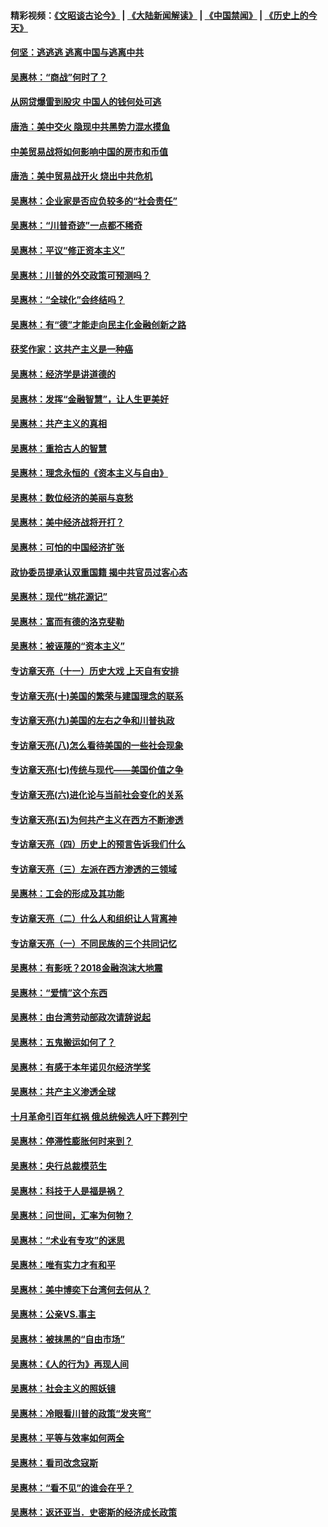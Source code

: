 #### 精彩视频：[《文昭谈古论今》](https://github.com/gfw-breaker/wenzhao/blob/master/README.md?t=11300331) | [《大陆新闻解读》](https://github.com/gfw-breaker/ntdtv-comedy/blob/master/README.md?t=11300331) | [《中国禁闻》](https://github.com/gfw-breaker/ntdtv-news/blob/master/README.md?t=11300331) | [《历史上的今天》](https://github.com/gfw-breaker/today-in-history/blob/master/README.md?t=11300331) 

#### [何坚：逃逃逃 逃离中国与逃离中共](../pages/nsc423/n10592891.md?t=11300331) 

#### [吴惠林：“商战”何时了？](../pages/nsc423/n10573558.md?t=11300331) 

#### [从网贷爆雷到股灾 中国人的钱何处可逃](../pages/nsc423/n10572800.md?t=11300331) 

#### [唐浩：美中交火 隐现中共黑势力混水摸鱼](../pages/nsc423/n10544040.md?t=11300331) 

#### [中美贸易战将如何影响中国的房市和币值](../pages/nsc423/n10543697.md?t=11300331) 

#### [唐浩：美中贸易战开火 烧出中共危机](../pages/nsc423/n10540126.md?t=11300331) 

#### [吴惠林：企业家是否应负较多的“社会责任”](../pages/nsc423/n10535022.md?t=11300331) 

#### [吴惠林：“川普奇迹”一点都不稀奇](../pages/nsc423/n10512808.md?t=11300331) 

#### [吴惠林：平议“修正资本主义”](../pages/nsc423/n10495724.md?t=11300331) 

#### [吴惠林：川普的外交政策可预测吗？](../pages/nsc423/n10462387.md?t=11300331) 

#### [吴惠林：“全球化”会终结吗？](../pages/nsc423/n10452838.md?t=11300331) 

#### [吴惠林：有“德”才能走向民主化金融创新之路](../pages/nsc423/n10432292.md?t=11300331) 

#### [获奖作家：这共产主义是一种癌](../pages/nsc423/n10431541.md?t=11300331) 

#### [吴惠林：经济学是讲道德的](../pages/nsc423/n10398014.md?t=11300331) 

#### [吴惠林：发挥“金融智慧”，让人生更美好](../pages/nsc423/n10375019.md?t=11300331) 

#### [吴惠林：共产主义的真相](../pages/nsc423/n10351394.md?t=11300331) 

#### [吴惠林：重拾古人的智慧](../pages/nsc423/n10337691.md?t=11300331) 

#### [吴惠林：理念永恒的《资本主义与自由》](../pages/nsc423/n10316274.md?t=11300331) 

#### [吴惠林：数位经济的美丽与哀愁](../pages/nsc423/n10292946.md?t=11300331) 

#### [吴惠林：美中经济战将开打？](../pages/nsc423/n10258825.md?t=11300331) 

#### [吴惠林：可怕的中国经济扩张](../pages/nsc423/n10219147.md?t=11300331) 

#### [政协委员提承认双重国籍 揭中共官员过客心态](../pages/nsc423/n10208809.md?t=11300331) 

#### [吴惠林：现代“桃花源记”](../pages/nsc423/n10185234.md?t=11300331) 

#### [吴惠林：富而有德的洛克斐勒](../pages/nsc423/n10142264.md?t=11300331) 

#### [吴惠林：被诬蔑的“资本主义”](../pages/nsc423/n10124816.md?t=11300331) 

#### [专访章天亮（十一）历史大戏 上天自有安排](../pages/nsc423/n10094905.md?t=11300331) 

#### [专访章天亮(十)美国的繁荣与建国理念的联系](../pages/nsc423/n10094899.md?t=11300331) 

#### [专访章天亮(九)美国的左右之争和川普执政](../pages/nsc423/n10094889.md?t=11300331) 

#### [专访章天亮(八)怎么看待美国的一些社会现象](../pages/nsc423/n10094857.md?t=11300331) 

#### [专访章天亮(七)传统与现代——美国价值之争](../pages/nsc423/n10093140.md?t=11300331) 

#### [专访章天亮(六)进化论与当前社会变化的关系](../pages/nsc423/n10092036.md?t=11300331) 

#### [专访章天亮(五)为何共产主义在西方不断渗透](../pages/nsc423/n10083620.md?t=11300331) 

#### [专访章天亮（四）历史上的预言告诉我们什么](../pages/nsc423/n10083606.md?t=11300331) 

#### [专访章天亮（三）左派在西方渗透的三领域](../pages/nsc423/n10081115.md?t=11300331) 

#### [吴惠林：工会的形成及其功能](../pages/nsc423/n10080633.md?t=11300331) 

#### [专访章天亮（二）什么人和组织让人背离神](../pages/nsc423/n10076637.md?t=11300331) 

#### [专访章天亮（一）不同民族的三个共同记忆](../pages/nsc423/n10074188.md?t=11300331) 

#### [吴惠林：有影呒？2018金融泡沫大地震](../pages/nsc423/n10040534.md?t=11300331) 

#### [吴惠林：“爱情”这个东西](../pages/nsc423/n10019423.md?t=11300331) 

#### [吴惠林：由台湾劳动部政次请辞说起](../pages/nsc423/n9979679.md?t=11300331) 

#### [吴惠林：五鬼搬运如何了？](../pages/nsc423/n9925338.md?t=11300331) 

#### [吴惠林：有感于本年诺贝尔经济学奖](../pages/nsc423/n9871883.md?t=11300331) 

#### [吴惠林：共产主义渗透全球](../pages/nsc423/n9812748.md?t=11300331) 

#### [十月革命引百年红祸 俄总统候选人吁下葬列宁](../pages/nsc423/n9810182.md?t=11300331) 

#### [吴惠林：停滞性膨胀何时来到？](../pages/nsc423/n9764136.md?t=11300331) 

#### [吴惠林：央行总裁模范生](../pages/nsc423/n9728134.md?t=11300331) 

#### [吴惠林：科技于人是福是祸？](../pages/nsc423/n9672982.md?t=11300331) 

#### [吴惠林：问世间，汇率为何物？](../pages/nsc423/n9621788.md?t=11300331) 

#### [吴惠林：“术业有专攻”的迷思](../pages/nsc423/n9580363.md?t=11300331) 

#### [吴惠林：唯有实力才有和平](../pages/nsc423/n9529599.md?t=11300331) 

#### [吴惠林：美中博奕下台湾何去何从？](../pages/nsc423/n9483598.md?t=11300331) 

#### [吴惠林：公亲VS.事主](../pages/nsc423/n9425637.md?t=11300331) 

#### [吴惠林：被抹黑的“自由市场”](../pages/nsc423/n9351545.md?t=11300331) 

#### [吴惠林：《人的行为》再现人间](../pages/nsc423/n9296339.md?t=11300331) 

#### [吴惠林：社会主义的照妖镜](../pages/nsc423/n9243460.md?t=11300331) 

#### [吴惠林：冷眼看川普的政策“发夹弯”](../pages/nsc423/n9120684.md?t=11300331) 

#### [吴惠林：平等与效率如何两全](../pages/nsc423/n9075430.md?t=11300331) 

#### [吴惠林：看司改念寇斯](../pages/nsc423/n9024915.md?t=11300331) 

#### [吴惠林：“看不见”的谁会在乎？](../pages/nsc423/n8977488.md?t=11300331) 

#### [吴惠林：返还亚当．史密斯的经济成长政策](../pages/nsc423/n8931896.md?t=11300331) 

